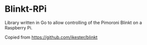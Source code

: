 # Blinkt-RPi

Library written in Go to allow controlling of the Pimoroni Blinkt on a Raspberry Pi.

Copied from https://github.com/ikester/blinkt
